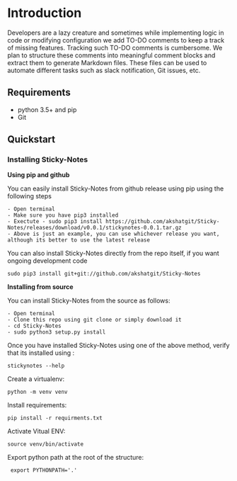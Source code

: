 # Introduction

Developers are a lazy creature and sometimes while implementing logic in code or modifying configuration we add TO-DO comments to keep a track of missing features. Tracking such TO-DO comments is cumbersome. We plan to structure these comments into meaningful comment blocks and extract them to generate Markdown files. These files can be used to automate different tasks such as slack notification, Git issues, etc.

## Requirements

- python 3.5+ and pip
- Git

## Quickstart

### Installing Sticky-Notes

**Using pip and github**

You can easily install Sticky-Notes from github release using pip using the following steps

```
- Open terminal
- Make sure you have pip3 installed
- Exectute - sudo pip3 install https://github.com/akshatgit/Sticky-Notes/releases/download/v0.0.1/stickynotes-0.0.1.tar.gz
- Above is just an example, you can use whichever release you want, although its better to use the latest release

```

You can also install Sticky-Notes directly from the repo itself, if you want ongoing development code

```
sudo pip3 install git+git://github.com/akshatgit/Sticky-Notes

```

**Installing from source**

You can install Sticky-Notes from the source as follows:

```
- Open terminal
- Clone this repo using git clone or simply download it
- cd Sticky-Notes
- sudo python3 setup.py install
```

Once you have installed Sticky-Notes using one of the above method, verify that its installed using :

```
stickynotes --help

```

Create a virtualenv:

```shell
python -m venv venv
```

Install requirements:

```shell
pip install -r requirments.txt
```

Activate Vitual ENV:

```shell
source venv/bin/activate
```

Export python path at the root of the structure:

```shell
 export PYTHONPATH='.'
```
